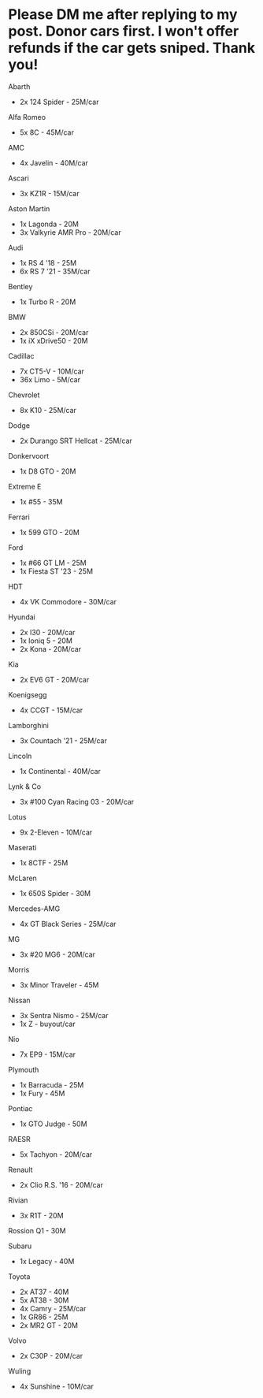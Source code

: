 # Please DM me after replying to my post. Donor cars first. I won't offer refunds if the car gets sniped. Thank you!
Abarth
* 2x 124 Spider - 25M/car

Alfa Romeo
* 5x 8C - 45M/car

AMC
* 4x Javelin - 40M/car

Ascari
* 3x KZ1R - 15M/car

Aston Martin
* 1x Lagonda - 20M
* 3x Valkyrie AMR Pro - 20M/car

Audi
* 1x RS 4 '18 - 25M
* 6x RS 7 '21 - 35M/car

Bentley
* 1x Turbo R - 20M

BMW
* 2x 850CSi - 20M/car
* 1x iX xDrive50 - 20M

Cadillac
* 7x CT5-V - 10M/car
* 36x Limo - 5M/car

Chevrolet
* 8x K10 - 25M/car

Dodge
* 2x Durango SRT Hellcat - 25M/car

Donkervoort
* 1x D8 GTO - 20M

Extreme E
* 1x #55 - 35M

Ferrari
* 1x 599 GTO - 20M

Ford
* 1x #66 GT LM - 25M
* 1x Fiesta ST '23 - 25M

HDT
* 4x VK Commodore - 30M/car

Hyundai
* 2x I30 - 20M/car
* 1x Ioniq 5 - 20M
* 2x Kona - 20M/car

Kia
* 2x EV6 GT - 20M/car

Koenigsegg
* 4x CCGT - 15M/car

Lamborghini
* 3x Countach '21 - 25M/car

Lincoln
* 1x Continental - 40M/car

Lynk & Co
* 3x #100 Cyan Racing 03 - 20M/car

Lotus
* 9x 2-Eleven - 10M/car

Maserati
* 1x 8CTF - 25M

McLaren
* 1x 650S Spider - 30M

Mercedes-AMG
* 4x GT Black Series - 25M/car

MG
* 3x #20 MG6 - 20M/car

Morris
* 3x Minor Traveler - 45M

Nissan
* 3x Sentra Nismo - 25M/car
* 1x Z - buyout/car

Nio
* 7x EP9 - 15M/car

Plymouth
* 1x Barracuda - 25M
* 1x Fury - 45M

Pontiac
* 1x GTO Judge - 50M

RAESR
* 5x Tachyon - 20M/car

Renault
* 2x Clio R.S. '16 - 20M/car

Rivian
* 3x R1T - 20M

Rossion Q1 - 30M

Subaru
* 1x Legacy - 40M

Toyota
* 2x AT37 - 40M
* 5x AT38 - 30M
* 4x Camry - 25M/car
* 1x GR86 - 25M
* 2x MR2 GT - 20M

Volvo
* 2x C30P - 20M/car

Wuling
* 4x Sunshine - 10M/car 